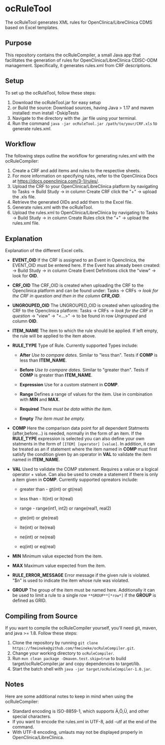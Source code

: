 # ocRuleTool
The ocRuleTool generates XML rules for OpenClinica/LibreClinica CDMS based on Excel templates.

## Purpose ##
This repository contains the ocRuleCompiler, a small Java app that facilitates the generation of rules for OpenClinica/LibreClinica CDISC-ODM management. Specifically, it generates rules.xml from CRF descriptions.

## Setup ##
To set up the ocRuleTool, follow these steps:

1. Download the ocRuleTool.jar for easy setup 
2. or Build the source: Download sources, having Java > 1.17 and maven installed: mvn install -DskipTests
3. Navigate to the directory with the .jar file using your terminal.
4. Run the command `java -jar ocRuleTool.jar /path/to/your/CRF.xls` to generate rules.xml.

## Workflow ##
The following steps outline the workflow for generating rules.xml with the ocRuleCompiler:

1. Create a CRF and add items and rules to the respective sheets.
2. For more information on specifying rules, refer to the OpenClinica Docs at https://docs.openclinica.com/3-1/rules/.
3. Upload the CRF to your OpenClinica/LibreClinica platform by navigating to Tasks -> Build Study -> in column Create CRF click the "+" -> upload the .xls file.
4. Retrieve the generated OIDs and add them to the Excel file.
5. Generate rules.xml with the ocRuleTool.
6. Upload the rules.xml to OpenClinica/LibreClinica by navigating to Tasks -> Build Study -> in column Create Rules click the "+" -> upload the rules.xml file.

## Explanation ##
Explanation of the different Excel cells.

- **EVENT_OID**
If the CRF is assigned to an Event in Openclinica, the EVENT_OID must be entered here. If the Event has already been created: -> Build Study -> in column Create Event Definitions click the "view" -> look for **OID**.

- **CRF_OID**
The CRF_OID is created when uploading the CRF to the Openclinica platform and can be found under: Tasks -> CRFs -> *look for the CRF in question and then in the column **CFR_OID**.*

- **UNGROUPED_OID**
The UNGROUPED_OID is created when uploading the CRF to the Openclinica platform: Tasks -> CRFs -> *look for the CRF in question* -> "view" -> "<...>" -> to be found in row *Ungrouped* and column **OID**.

- **ITEM_NAME**
The item to which the rule should be applied. If left empty, the rule will be applied to the item above.

- **RULE_TYPE** Type of Rule. Currently supported Types include:

    - **After** *Use to compare dates.* Similar to "less than". Tests if **COMP** is less than **ITEM_NAME**.

    - **Before** *Use to compare dates.* Similar to "greater than". Tests if **COMP** is greater than **ITEM_NAME**.

    - **Expression** Use for a custom statment in **COMP**.

    - **Range** Defines a range of values for the item. Use in combination with **MIN** and **MAX**.

    - **Required** *There must be data within the item*.

    - **Empty** *The item must be empty.*

- **COMP**
Here the comparison data point for all dependent Statments (after,before...) is needed, normally in the form of an item. If the **RULE_TYPE** expression is selected you can also define your own statments in the form of `[ITEM] [operator] [value]`.
In addition, it can be treated as an if statement where the item named in **COMP** must first satisfy the condition given by an operator in **VAL** to validate the item named in **ITEM_NAME**.

- **VAL**
Used to validate the COMP statement. Requires a value or a logical operator + value. Can also be used to create a statement if there is only a item given in **COMP**. Currently supported opreators include:

    - greater than - gt(int) or gt(real) 

    - less than - lt(int) or lt(real)

    - range - range(int1, int2) or range(real1, real2)

    - gte(int) or gte(real)

    - lte(int) or lte(real)

    - ne(int) or ne(real)

    - eq(int) or eq(real)

- **MIN**
Minimum value expected from the item.

- **MAX**
Maximum value expected from the item.

- **RULE_ERROR_MESSAGE**
Error message if the given rule is violated. "$n" is used to indicate the item whose rule was violated.

- **GROUP**
The group of the item must be named here. Additionally it can be used to limit a rule to a single row `**GROUP**[*row*]` if the **GROUP** is defined as GRID.

## Compiling from Source ##
If you want to compile the ocRuleCompiler yourself, you'll need git, maven, and java >= 1.8. Follow these steps:

1. Clone the repository by running `git clone https://fmeineke@github.com/fmeineke/ocRuleCompiler.git`.
2. Change your working directory to `ocRuleCompiler`.
3. Run `mvn clean package -Dmaven.test.skip=true` to build target/ocRuleCompiler.jar and copy dependencies to target/lib.
4. Start the batch shell with `java -jar target/ocRuleCompiler-1.0.jar`.

## Notes ##
Here are some additional notes to keep in mind when using the ocRuleCompiler:

- Standard encoding is ISO-8859-1, which supports Ä,Ö,Ü, and other special characters.
- If you want to encode the rules.xml in UTF-8, add -utf at the end of the command.
- With UTF-8 encoding, umlauts may not be displayed properly in OpenClinica/LibreClinica.

